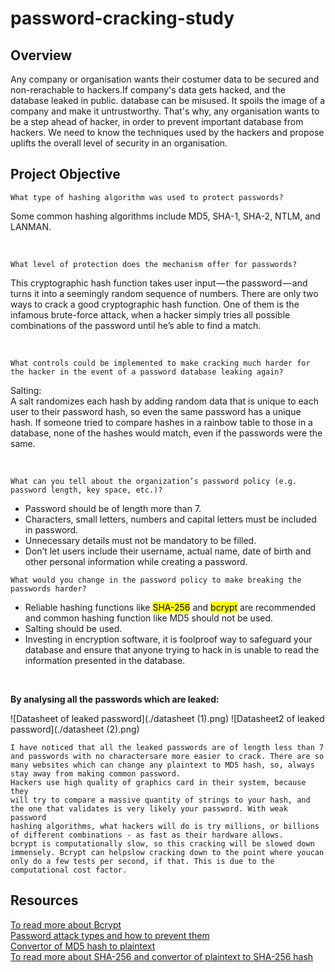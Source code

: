 password-cracking-study
=======================
Overview
--------
<p>Any company or organisation wants their costumer data to be secured and non-rerachable to hackers.If 
company's data gets hacked, and the database leaked in public. database can be misused. It  spoils 
the image of a company and make it untrustworthy. That's why, any organisation wants to be a step ahead 
of hacker, in order to prevent important database from hackers. We need to know the techniques used by 
the hackers and propose uplifts the overall level of security in an organisation.</p>

Project Objective
-----------------
`What type of hashing algorithm was used to protect passwords?`

<p>Some common hashing algorithms include MD5, SHA-1, SHA-2, NTLM, and LANMAN.</p><br>

`What level of protection does the mechanism offer for passwords?`

<p>This cryptographic hash function takes user input — the password — and turns it into a seemingly 
random sequence of numbers. There are only two ways to crack a good cryptographic hash function. 
One of them is the infamous brute-force attack, when a hacker simply tries all possible combinations
of the password until he’s able to find a match.</p><br>

`What controls could be implemented to make cracking much harder for the hacker in the event of a password database leaking again?`

<p>Salting:<br>
A salt randomizes each hash by adding random data that is unique to each user to their password hash,
so even the same password has a unique hash. If someone tried to compare hashes in a rainbow table to
those in a database, none of the hashes would match, even if the passwords were the same.</p><br>

`What can you tell about the organization’s password policy (e.g. password length, key space, etc.)?` <br>
  - Password should be of length more than 7.<br>
  - Characters, small letters, numbers and capital letters must be included in password.<br>
  - Unnecessary details must not be mandatory to be filled.<br>
  - Don’t let users include their username, actual name, date of birth and other personal information while creating a password.<br>
  
`What would you change in the password policy to make breaking the passwords harder?`
  - Reliable hashing functions like <mark>SHA-256</mark> and <mark>bcrypt</mark> are recommended and 
    common hashing function like MD5 should not be used.<br>
  - Salting should be used. <br>
  - Investing in encryption software, it is foolproof way to safeguard your database and ensure that
    anyone trying to hack in is unable to read the information presented in the database.<br>
<br>


**By analysing all the passwords which are leaked:**<br>

![Datasheet of leaked password](./datasheet (1).png)
![Datasheet2 of leaked password](./datasheet (2).png)

```
I have noticed that all the leaked passwords are of length less than 7 
and passwords with no charactersare more easier to crack. There are so
many websites which can change any plaintext to MD5 hash, so, always 
stay away from making common password. 
Hackers use high quality of graphics card in their system, because they 
will try to compare a massive quantity of strings to your hash, and 
the one that validates is very likely your password. With weak password
hashing algorithms, what hackers will do is try millions, or billions 
of different combinations - as fast as their hardware allows.
bcrypt is computationally slow, so this cracking will be slowed down
immensely. Bcrypt can helpslow cracking down to the point where youcan 
only do a few tests per second, if that. This is due to the computational cost factor.
```

Resources
---------
[To read more about Bcrypt](https://security.stackexchange.com/questions/61385/the-brute-force-resistence-of-bcrypt-versus-md5-for-password-hashing/61387#61387)<br>
[Password attack types and how to prevent them](https://threatmodeler.com/top-5-password-attack-types-and-how-to-prevent-them/)<br>
[Convertor of MD5 hash to plaintext](https://md5decrypt.net/en/)<br>
[To read more about SHA-256 and convertor of plaintext to SHA-256 hash](https://www.movable-type.co.uk/scripts/sha256.html)<br>
